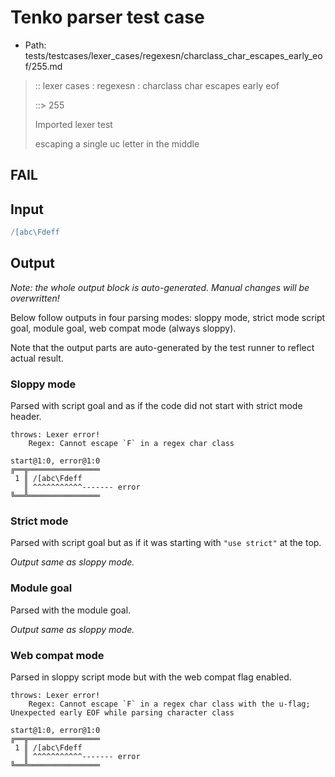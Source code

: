 # Tenko parser test case

- Path: tests/testcases/lexer_cases/regexesn/charclass_char_escapes_early_eof/255.md

> :: lexer cases : regexesn : charclass char escapes early eof
>
> ::> 255
>
> Imported lexer test
>
> escaping a single uc letter in the middle

## FAIL

## Input

`````js
/[abc\Fdeff
`````

## Output

_Note: the whole output block is auto-generated. Manual changes will be overwritten!_

Below follow outputs in four parsing modes: sloppy mode, strict mode script goal, module goal, web compat mode (always sloppy).

Note that the output parts are auto-generated by the test runner to reflect actual result.

### Sloppy mode

Parsed with script goal and as if the code did not start with strict mode header.

`````
throws: Lexer error!
    Regex: Cannot escape `F` in a regex char class

start@1:0, error@1:0
╔══╦════════════════
 1 ║ /[abc\Fdeff
   ║ ^^^^^^^^^^^------- error
╚══╩════════════════

`````

### Strict mode

Parsed with script goal but as if it was starting with `"use strict"` at the top.

_Output same as sloppy mode._

### Module goal

Parsed with the module goal.

_Output same as sloppy mode._

### Web compat mode

Parsed in sloppy script mode but with the web compat flag enabled.

`````
throws: Lexer error!
    Regex: Cannot escape `F` in a regex char class with the u-flag; Unexpected early EOF while parsing character class

start@1:0, error@1:0
╔══╦════════════════
 1 ║ /[abc\Fdeff
   ║ ^^^^^^^^^^^------- error
╚══╩════════════════

`````


